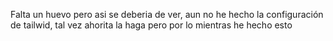 Falta un huevo pero asi se deberia de ver, aun no he hecho la configuración de tailwid, tal vez ahorita la haga pero por lo mientras he hecho esto
